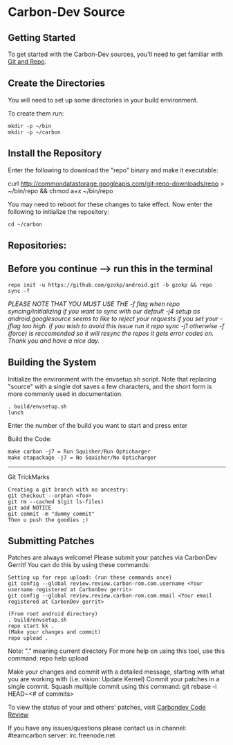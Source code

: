 Carbon-Dev Source
===================

Getting Started
---------------
To get started with the Carbon-Dev sources, you'll need to get
familiar with [Git and Repo](http://source.android.com/source/version-control.html).


Create the Directories
----------------------

You will need to set up some directories in your build environment.

To create them run:

    mkdir -p ~/bin
    mkdir -p ~/carbon


Install the Repository
----------------------

Enter the following to download the "repo" binary and make it executable:

curl http://commondatastorage.googleapis.com/git-repo-downloads/repo > ~/bin/repo && chmod a+x ~/bin/repo

You may need to reboot for these changes to take effect. 
Now enter the following to initialize the repository:

    cd ~/carbon


Repositories:
---------------

Before you continue --> run this in the terminal
----------------------------------------
    repo init -u https://github.com/gzokp/android.git -b gzokp && repo sync -f

*PLEASE NOTE THAT YOU MUST USE THE -f flag when repo syncing/initializing if you want to sync with our default -j4 setup as android.googlesource seems to like to reject your requests if you set your -jflag too high. 
if you wish to avoid this issue run it repo sync -j1 otherwise -f (force) is reccomended so it will resync the repos it gets error codes on. Thank you and have a nice day.*


Building the System
---------------

Initialize the environment with the envsetup.sh script. Note that replacing "source" with a single dot saves a few characters, and the short form is more commonly used in documentation.

    . build/envsetup.sh
    lunch


Enter the number of the build you want to start and press enter


Build the Code:

    make carbon -j7 = Run Squisher/Run Opticharger
    make otapackage -j7 = No Squisher/No Opticharger


---------------
Git TrickMarks

    Creating a git branch with no ancestry:
    git checkout --orphan <foo>
    git rm --cached $(git ls-files)
    git add NOTICE
    git commit -m "dummy commit"
    Then u push the goodies ;)

Submitting Patches
------------------
Patches are always welcome!  Please submit your patches via CarbonDev Gerrit!
You can do this by using these commands:

    Setting up for repo upload: (run these commands once)
    git config --global review.review.carbon-rom.com.username <Your username registered at CarbonDev gerrit>
    git config --global review.review.carbon-rom.com.email <Your email registered at CarbonDev gerrit>

    (From root android directory)
    . build/envsetup.sh
    repo start kk .
    (Make your changes and commit)
    repo upload .

Note: "." meaning current directory
For more help on using this tool, use this command: repo help upload

Make your changes and commit with a detailed message, starting with what you are working with (i.e. vision: Update Kernel)
Commit your patches in a single commit. Squash multiple commit using this command: git rebase -i HEAD~<# of commits>

To view the status of your and others' patches, visit [Carbondev Code Review](http://review.carbon-rom.com/)

If you have any issues/questions please contact us in channel: #teamcarbon  server: irc.freenode.net
